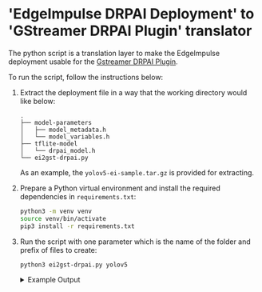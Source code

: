 # 'EdgeImpulse DRPAI Deployment' to<br>'GStreamer DRPAI Plugin' translator

The python script is a translation layer to make the EdgeImpulse deployment usable for the 
[Gstreamer DRPAI Plugin](https://github.com/MistySOM/gstreamer1.0-drpai). 

To run the script, follow the instructions below:

1. Extract the deployment file in a way that the working directory would like below:
   
   ```
   . 
   ├── model-parameters
   │   ├── model_metadata.h
   │   └── model_variables.h
   ├── tflite-model
   │   └── drpai_model.h
   └── ei2gst-drpai.py 
   ```
    
   As an example, the `yolov5-ei-sample.tar.gz` is provided for extracting. 

2. Prepare a Python virtual environment and install the required dependencies in `requirements.txt`:

   ```bash
   python3 -m venv venv
   source venv/bin/activate
   pip3 install -r requirements.txt
   ```

3. Run the script with one parameter which is the name of the folder and prefix of files to create:
   
   ```bash
   python3 ei2gst-drpai.py yolov5
   ```

   <details>
      <summary>Example Output</summary>

      If the script is run correctly, it would generate the folder with the following contents:
      ```
      . 
      ├── model-parameters
      │   ├── model_metadata.h
      │   └── model_variables.h
      ├── tflite-model
      │   └── drpai_model.h
      ├── yolov5
      │   ├── aimac_desc.bin
      │   ├── drp_desc.bin
      │   ├── drp_param.bin
      │   ├── yolov5_addrmap_intm.txt
      │   ├── yolov5_anchors.txt
      │   ├── yolov5_data_in_list.txt
      │   ├── yolov5_data_out_list.txt
      │   ├── yolov5_drpcfg.mem
      │   ├── yolov5_labels.txt
      │   ├── yolov5.part2
      │   ├── yolov5_post_process_params.txt
      │   └── yolov5_weight.dat
      ├── ei2gst-drpai.py   
      └── requirements.txt
      ```
   </details>
   

